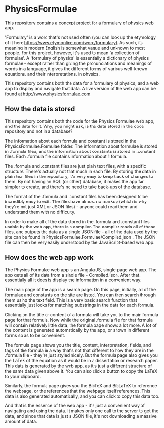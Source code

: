 # PhysicsFormulae

This repository contains a concept project for a formulary of physics web app.

'Formulary' is a word that's not used often (you can look up the etymology of it here https://www.etymonline.com/word/formulary). As such, its meaning in modern English is somewhat vague and unknown to most people. For this project, however, it's used to mean 'a collection of formulae'. A 'formulary of physics' is essentially a dictionary of physics formulae - except rather than giving the pronunciations and meanings of words in a language, it gives the different forms of various well-known equations, and their interpretations, in physics.

This repository contains both the data for a formulary of physics, and a web app to display and navigate that data. A live version of the web app can be found at http://www.physicsformulae.com

## How the data is stored

This repository contains both the code for the Physics Formulae web app, and the data for it. Why, you might ask, is the data stored in the code repository and not in a database?

The information about each formula and constant is stored in the PhysicsFormulae.Formulae folder. The information about formulae is stored in .formula files, and the information about constants is stored in .constant files. Each .formula file contains information about 1 formula.

The .formula and .constant files are just plain text files, with a specific structure. There's actually not that much in each file. By storing the data in plain text files in the repository, it's very easy to keep track of changes to them. By not having an SQL (or other) database, it makes the app far simpler to create, and there's no need to take back-ups of the database.

The format of the .formula and .constant files has been designed to be incredibly easy to edit. The files have almost no markup (which is why they're not just XML or JSON files) - anyone could read them and understand them with no difficulty.

In order to make all of the data stored in the .formula and .constant files usable by the web app, there is a compiler. The compiler reads all of these files, and outputs the data as a single JSON file - all of the data used by the site can be found in PhysicsFormulae.Formulae/Compiled.json . The JSON file can then be very easily understood by the JavaScript-based web app.

## How does the web app work

The Physics Formulae web app is an AngularJS, single-page web app. The app gets all of its data from a single file - Compiled.json. After that, essentially all it does is display the information in a convenient way.

The main page of the app is a search page. On this page, initially, all of the formulae and constants on the site are listed. You can then search through them using the text field. This is a very basic search function that essentially just looks for matching substrings in the data for each formula.

Clicking on the title or content of a formula will take you to the main formula page for that formula. Now while the original .formula file for that formula will contain relatively little data, the formula page shows a lot more. A lot of the content is generated automatically by the app, or shown in different forms so as to be convenient.

The formula page shows you the title, content, interpretation, fields, and tags of the formula in a way that's not that different to how they are in the .formula file - they're just styled nicely. But the formula page also gives you the LaTeX of the equation as it would be in a dissertation or research paper. This data is generated by the web app, as it's just a different structure of the same data given above it. You can also click a button to copy the LaTeX to your clipboard.

Similarly, the formula page gives you the BibTeX and BibLaTeX to reference the webpage, or the references that the webpage itself references. This data is also generated automatically, and you can click to copy this data too.

And that is the essence of the web app - it's just a convenient way of navigating and using the data. It makes only one call to the server to get the data, and since that data is just a JSON file, it's not downloading a massive amount of data.